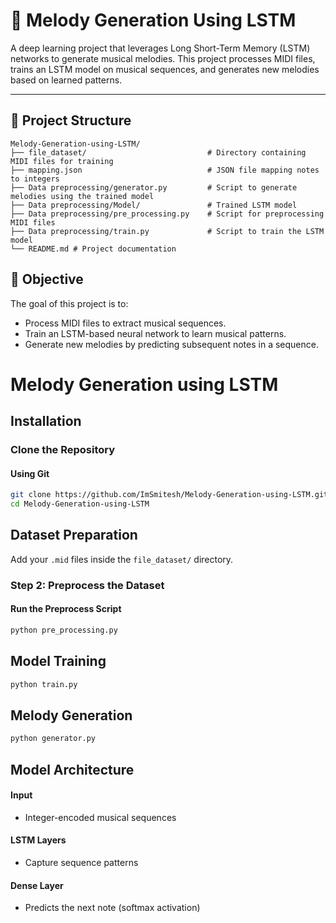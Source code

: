 # 🎵 Melody Generation Using LSTM

A deep learning project that leverages Long Short-Term Memory (LSTM) networks to generate musical melodies. This project processes MIDI files, trains an LSTM model on musical sequences, and generates new melodies based on learned patterns.

---

## 📁 Project Structure

```plaintext
Melody-Generation-using-LSTM/
├── file_dataset/                           # Directory containing MIDI files for training
├── mapping.json                            # JSON file mapping notes to integers
├── Data preprocessing/generator.py         # Script to generate melodies using the trained model
├── Data preprocessing/Model/               # Trained LSTM model
├── Data preprocessing/pre_processing.py    # Script for preprocessing MIDI files
├── Data preprocessing/train.py             # Script to train the LSTM model
└── README.md # Project documentation
```


## 🎯 Objective

The goal of this project is to:

- Process MIDI files to extract musical sequences.
- Train an LSTM-based neural network to learn musical patterns.
- Generate new melodies by predicting subsequent notes in a sequence.



# Melody Generation using LSTM

## Installation

### Clone the Repository
#### Using Git
```bash
git clone https://github.com/ImSmitesh/Melody-Generation-using-LSTM.git
cd Melody-Generation-using-LSTM
```

## Dataset Preparation

Add your `.mid` files inside the `file_dataset/` directory.

### Step 2: Preprocess the Dataset
#### Run the Preprocess Script
```bash
python pre_processing.py
```

## Model Training

```bash
python train.py
```

## Melody Generation

```bash
python generator.py
```

## Model Architecture

#### Input
*   Integer-encoded musical sequences

#### LSTM Layers
*   Capture sequence patterns

#### Dense Layer
*   Predicts the next note (softmax activation)